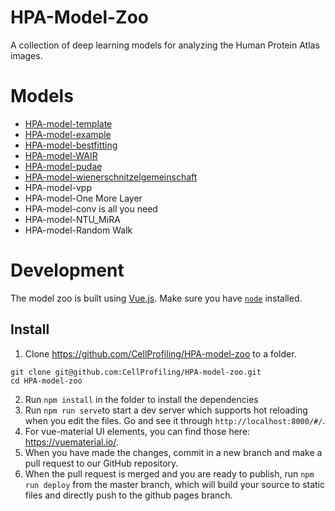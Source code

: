 # HPA-Model-Zoo
A collection of deep learning models for analyzing the Human Protein Atlas images.

# Models
* [HPA-model-template](https://github.com/CellProfiling/HPA-model-template)
* [HPA-model-example](https://github.com/oeway/HPA-model-example)
* [HPA-model-bestfitting](https://kth.box.com/s/gw43cvngx6quknq8ana9um1xx3ajhi4a)
* [HPA-model-WAIR](https://kth.box.com/s/y6xc7ok4dy76sbza4llh90uwunda9lj9)
* [HPA-model-pudae](https://kth.box.com/s/8w67epq680y3pwq6ggudftp8l3e91iyt)
* [HPA-model-wienerschnitzelgemeinschaft](https://kth.box.com/s/hcs1aydkx5q9hb5ynxfyn3qbwl0izj9x)
* HPA-model-vpp
* HPA-model-One More Layer
* HPA-model-conv is all you need
* HPA-model-NTU_MiRA
* HPA-model-Random Walk

# Development
The model zoo is built using [Vue.js](https://vuejs.org/). Make sure you have [`node`](https://nodejs.org/en/) installed.

## Install


1. Clone https://github.com/CellProfiling/HPA-model-zoo to a folder.
  ```
  git clone git@github.com:CellProfiling/HPA-model-zoo.git
  cd HPA-model-zoo
  ```
2. Run `npm install` in the folder to install the dependencies
3. Run `npm run serve`to start a dev server which supports hot reloading when you edit the files. Go and see it through `http://localhost:8000/#/`.
4. For vue-material UI elements, you can find those here: https://vuematerial.io/.
5. When you have made the changes, commit in a new branch and make a pull request to our GitHub repository.
6. When the pull request is merged and you are ready to publish, run `npm run deploy` from the master branch, which will build your source to static files and directly push to the github pages branch.
